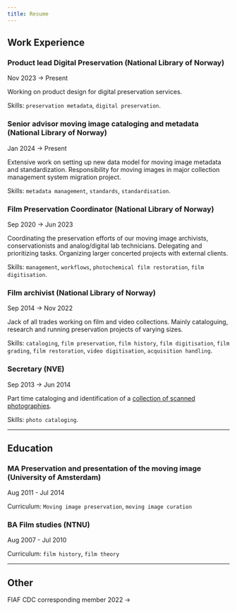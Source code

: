 ```yaml
---
title: Resume
---
```


## **Work Experience**
### **Product lead Digital Preservation (National Library of Norway)** 

Nov 2023 -> Present

Working on product design for digital preservation services.

Skills: `preservation metadata`, `digital preservation`.


### **Senior advisor moving image cataloging and metadata (National Library of Norway)** 

Jan 2024 -> Present

Extensive work on setting up new data model for moving image metadata and standardization. Responsibility for moving images in major collection management system migration project. 

Skills: `metadata management`, `standards`, `standardisation`.


### **Film Preservation Coordinator (National Library of Norway)** 

Sep 2020 -> Jun 2023

Coordinating the preservation efforts of our moving image archivists, conservationists and analog/digital lab technicians. Delegating and prioritizing tasks. Organizing larger concerted projects with external clients.

Skills: `management`, `workflows`, `photochemical film restoration`, `film digitisation`.


### **Film archivist (National Library of Norway)** 

Sep 2014 -> Nov 2022

Jack of all trades working on film and video collections. Mainly cataloguing, research and running preservation projects of varying sizes.

Skills: `cataloging`, `film preservation`, `film history`, `film digitisation`, `film grading`, `film restoration`, `video digitisation`, `acquisition handling`.


### **Secretary (NVE)** 

Sep 2013 -> Jun 2014

Part time cataloging and identification of a [collection of scanned photographies](https://digitaltmuseum.no/search/?aq=owner%3A%22NVE%22&q=NVE.UNV).

Skills: `photo cataloging`.

---

## **Education**
###  MA Preservation and presentation of the moving image (University of Amsterdam)

Aug 2011 - Jul 2014 

Curriculum: `Moving image preservation`, `moving image curation`

### BA Film studies (NTNU)

Aug 2007 - Jul 2010  

Curriculum: `film history`, `film theory`

---

## **Other** 

FIAF CDC corresponding member
2022 ->


